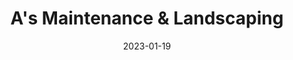 ---
title: A's Maintenance & Landscaping
date: 2023-01-19
key: 'asmaintenance'
technologies:
  - Diseño personalizado
  - Wordpress
  - Elementor
  - CSS Vainilla
clientURL: https://www.aslandscapingep.com
image: './src/assets/images/projects/as-landscaping.png'
alt: 'Captura de pantalla del sitio web aslandscapingep.com'
lead: "A's Maintenance & Landscaping ofrece servicios paisajísticos asequibles y de alta calidad para propiedades comerciales y corporativas, negocios, comunidades residenciales y casas de lujo."
---